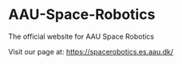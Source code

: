 # AAU-Space-Robotics
The official website for AAU Space Robotics

Visit our page at: https://spacerobotics.es.aau.dk/
